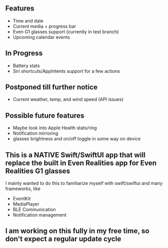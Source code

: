 ## Features
 - Time and date
 - Current media + progress bar
 - Even G1 glasses support (currently in test branch)
 - Upcoming calendar events

## In Progress
 - Battery stats
 - Siri shortcuts/AppIntents support for a few actions

## Postponed till further notice
 - Current weather, temp, and wind speed (API issues)
   
## Possible future features
 - Maybe look into Apple Health stats/ring
 - Notification mirroring
 - glasses brightness and on/off toggle in some way on device



## This is a NATIVE Swift/SwiftUI app that will replace the built in Even Realities app for Even Realities G1 glasses
I mainly wanted to do this to familiarize myself with swift/swiftui and many frameworks, like 
 - EventKit
 - MediaPlayer
 - BLE Communication
 - Notification management

## I am working on this fully in my free time, so don't expect a regular update cycle
